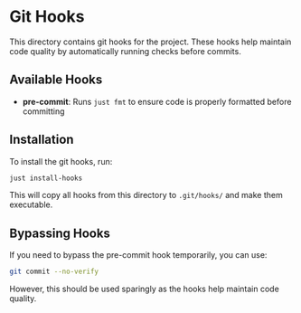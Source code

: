 # Git Hooks

This directory contains git hooks for the project. These hooks help maintain code quality by automatically running checks before commits.

## Available Hooks

- **pre-commit**: Runs `just fmt` to ensure code is properly formatted before committing

## Installation

To install the git hooks, run:

```bash
just install-hooks
```

This will copy all hooks from this directory to `.git/hooks/` and make them executable.

## Bypassing Hooks

If you need to bypass the pre-commit hook temporarily, you can use:

```bash
git commit --no-verify
```

However, this should be used sparingly as the hooks help maintain code quality.